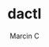 ---
title: "dactl"
github: https://github.com/melangue/dactl
demo: https://melangue.github.io/dactl/
author: Marcin C
draft: true
ssg:
  - Jekyll
cms:
  - No Cms
---